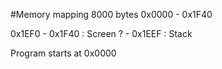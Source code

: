 #Memory mapping
8000 bytes
0x0000 - 0x1F40

0x1EF0 - 0x1F40 : Screen
?      - 0x1EEF : Stack

Program starts at 0x0000
